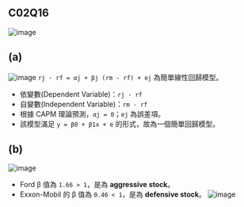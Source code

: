 ## C02Q16
![image](https://github.com/user-attachments/assets/4c1509c0-71dd-4fdb-9a9f-dc463145d202)

## (a)
![image](https://github.com/user-attachments/assets/0c92e250-0c5a-4f3a-9032-d64d8cf327f3)
`rj - rf = αj + βj (rm - rf) + ej` 為簡單線性回歸模型。

- 依變數(Dependent Variable)：`rj - rf`
- 自變數(Independent Variable)：`rm - rf`
- 根據 CAPM 理論預測，`αj = 0`；`ej` 為誤差項。
- 該模型滿足 `y = β0 + β1x + e` 的形式，故為一個簡單回歸模型。

## (b)
![image](https://github.com/user-attachments/assets/90658ac8-89dd-4961-95f0-fc0265a9578e)
- Ford β 值為 `1.66 > 1`，是為 **aggressive stock**。
- Exxon-Mobil 的 β 值為 `0.46 < 1`，是為 **defensive stock**。
![image](https://github.com/user-attachments/assets/ae2590f8-ac0d-4566-bc40-05880ed4b20a)
